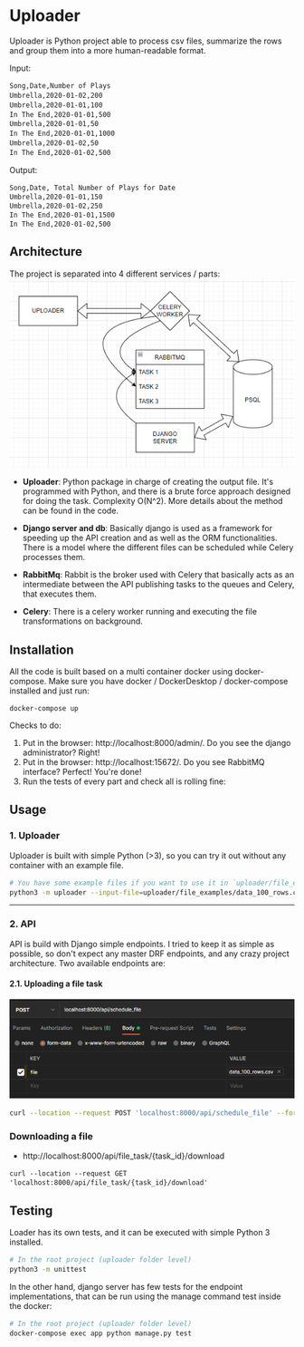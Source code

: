 # Uploader

Uploader is Python project able to process csv files, summarize the rows and
group them into a more human-readable format.

Input:
```txt
Song,Date,Number of Plays
Umbrella,2020-01-02,200
Umbrella,2020-01-01,100
In The End,2020-01-01,500
Umbrella,2020-01-01,50
In The End,2020-01-01,1000
Umbrella,2020-01-02,50
In The End,2020-01-02,500
```
Output:
```
Song,Date, Total Number of Plays for Date
Umbrella,2020-01-01,150
Umbrella,2020-01-02,250
In The End,2020-01-01,1500
In The End,2020-01-02,500
```

## Architecture

The project is separated into 4 different services / parts:
![](./README_img/infra.png)

- **Uploader**: Python package in charge of creating the output file. It's programmed with
Python, and there is a brute force approach designed for doing the task. Complexity O(N^2). More 
details about the method can be found in the code.


- **Django server and db**: Basically django is used as a framework for speeding up the API creation
and as well as the ORM functionalities. There is a model where the different files can be scheduled
while  Celery processes them.


- **RabbitMq**: Rabbit is the broker used with Celery that basically acts as an intermediate between
the API publishing tasks to the queues and Celery, that executes them.


- **Celery**: There is a celery worker running and executing the file transformations on background.

## Installation

All the code is built based on a multi container docker using docker-compose. Make sure you have
docker / DockerDesktop / docker-compose installed and just run:
```
docker-compose up
```

Checks to do:

1. Put in the browser: http://localhost:8000/admin/. Do you see the django administrator? Right!
2. Put in the browser: http://localhost:15672/. Do you see RabbitMQ interface? Perfect! You're done!
3. Run the tests of every part and check all is rolling fine:


## Usage

### 1. Uploader

Uploader is built with simple Python (>3), so you can try it out without any container
with an example file.
```sh
# You have some example files if you want to use it in `uploader/file_examples` 
python3 -m uploader --input-file=uploader/file_examples/data_100_rows.csv --output-file=results.csv
```
---
### 2. API
API is build with Django simple endpoints. I tried to keep it as simple as possible, so don't expect
any master DRF endpoints, and any crazy project architecture. Two available endpoints are:

#### 2.1. Uploading a file task

![](./README_img/postman_endpoint_1.png)

```sh
curl --location --request POST 'localhost:8000/api/schedule_file' --form 'file=@"your_path_to_project/uploader/file_examples/data_100_rows.csv"'
```

### Downloading a file
- http://localhost:8000/api/file_task/{task_id}/download

```SH
curl --location --request GET 'localhost:8000/api/file_task/{task_id}/download'
```

## Testing
Loader has its own tests, and it can be executed with simple Python 3 installed.

```sh
# In the root project (uploader folder level)
python3 -m unittest
```

In the other hand, django server has few tests for the endpoint implementations, that
can be run using the manage command test inside the docker:
```sh
# In the root project (uploader folder level)
docker-compose exec app python manage.py test
```
